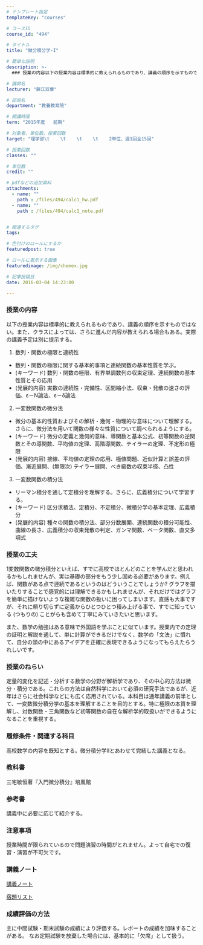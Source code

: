 ```yaml
---
# テンプレート指定
templateKey: "courses"

# コースID
course_id: "494"

# タイトル
title: "微分積分学-I"

# 簡単な説明
description: >-
  ### 授業の内容以下の授業内容は標準的に教えられるものであり、講義の順序を示すものではない。また、クラスによっては、さらに進んだ内容が教えられる場合もある。実際の講義予定は別に提示する。 1...

# 講師名
lecturer: "藤江双葉"

# 部局名
department: "教養教育院"

# 開講時限
term: "2015年度	前期"

# 対象者、単位数、授業回数
target: "理学部\t    \t    \t    \t    2単位、週1回全15回"

# 授業回数
classes: ""

# 単位数
credit: ""

# pdfなどの追加資料
attachments: 
  - name: "" 
    path : /files/494/calc1_hw.pdf
  - name: "" 
    path : /files/494/calc1_note.pdf


# 関連するタグ
tags:

# 色付けのロールにするか
featuredpost: true

# ロールに表示する画像
featuredimage: /img/chemex.jpg

# 記事投稿日
date: 2016-03-04 14:23:00

---
```

### 授業の内容

以下の授業内容は標準的に教えられるものであり、講義の順序を示すものではない。また、クラスによっては、さらに進んだ内容が教えられる場合もある。実際の講義予定は別に提示する。 

1. 数列・関数の極限と連続性

  * 数列・関数の極限に関する基本的事項と連続関数の基本性質を学ぶ。
  * (キーワード) 数列・関数の極限、有界単調数列の収束定理、連続関数の基本性質とその応用
  * (発展的内容) 実数の連続性・完備性、区間縮小法、収束・発散の速さの評価、&epsilon;－&Nu;論法、&epsilon;－&delta;論法

2. 一変数関数の微分法

  * 微分の基本的性質およびその解析・幾何・物理的な意味について理解する。さらに、微分法を用いて関数の様々な性質について調べられるようにする。
  * (キーワード) 微分の定義と幾何的意味、導関数と基本公式、初等関数の逆関数とその導関数、平均値の定理、高階導関数、テイラーの定理、不定形の極限
  * (発展的内容) 接線、平均値の定理の応用、極値問題、近似計算と誤差の評価、漸近展開、(無限次) テイラー展開、べき級数の収束半径、凸性

3. 一変数関数の積分法

  * リーマン積分を通して定積分を理解する。さらに、広義積分について学習する。
  * (キーワード) 区分求積法、定積分、不定積分、微積分学の基本定理、広義積分
  * (発展的内容) 種々の関数の積分法、部分分数展開、連続関数の積分可能性、曲線の長さ、広義積分の収束発散の判定、ガンマ関数、ベータ関数、直交多項式
### 授業の工夫

1変数関数の微分積分といえば、すでに高校でほとんどのことを学んだと思われるかもしれませんが、実は基礎の部分をもう少し固める必要があります。例えば、関数がある点で連続であるというのはどういうことでしょうか? グラフを描いたりすることで感覚的には理解できるかもしれませんが、それだけではグラフを簡単に描けないような複雑な関数の扱いに困ってしまいます。直感も大事ですが、それに頼り切らずに定義からひとつひとつ積み上げる事で、すでに知っている (つもりの) ことがらも含めて丁寧にみていきたいと思います。

また、数学の勉強はある意味で外国語を学ぶことに似ています。授業内での定理の証明と解説を通して、単に計算ができるだけでなく、数学の「文法」に慣れて、自分の頭の中にあるアイデアを正確に表現できるようになってもらえたらうれしいです。

### 授業のねらい

定量的変化を記述・分析する数学の分野が解析学であり、その中心的方法は微分・積分である。これらの方法は自然科学において必須の研究手法であるが、近年はさらに社会科学などにも広く応用されている。本科目は通年講義の前半として、一変数微分積分学の基本を理解することを目的とする。特に極限の本質を理解し、対数関数・三角関数など初等関数の自在な解析学的取扱いができるようになることを重視する。

### 履修条件・関連する科目

高校数学の内容を既知とする。微分積分学Ⅱとあわせて完結した講義となる。

### 教科書

三宅敏恒著『入門微分積分』培風館

### 参考書

講義中に必要に応じて紹介する。

### 注意事項

授業時間が限られているので問題演習の時間がとれません。よって自宅での復習・演習が不可欠です。

### 講義ノート


[講義ノート](/files/494/calc1_note.pdf) 


[宿題リスト](/files/494/calc1_hw.pdf) 

### 成績評価の方法

主に中間試験・期末試験の成績により評価する。レポートの成績を加味することがある。 なお定期試験を放棄した場合には、基本的に「欠席」として扱う。
